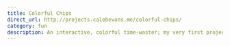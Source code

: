 ```yaml
---
title: Colorful Chips
direct_url: http://projects.calebevans.me/colorful-chips/
category: fun
description: An interactive, colorful time-waster; my very first project
---
```

